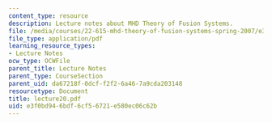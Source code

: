 ```yaml
---
content_type: resource
description: Lecture notes about MHD Theory of Fusion Systems.
file: /media/courses/22-615-mhd-theory-of-fusion-systems-spring-2007/e3f0bd946bdf6cf56721e580ec06c62b_lecture20.pdf
file_type: application/pdf
learning_resource_types:
- Lecture Notes
ocw_type: OCWFile
parent_title: Lecture Notes
parent_type: CourseSection
parent_uid: da67218f-0dcf-f2f2-6a46-7a9cda203148
resourcetype: Document
title: lecture20.pdf
uid: e3f0bd94-6bdf-6cf5-6721-e580ec06c62b
---
```

